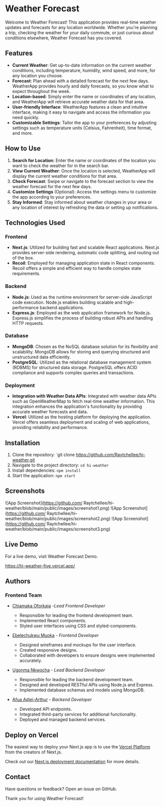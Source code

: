 # Weather Forecast 

Welcome to Weather Forecast! This application provides real-time weather updates and forecasts for any location worldwide. Whether you're planning a trip, checking the weather for your daily commute, or just curious about conditions elsewhere, Weather Forecast has you covered.

## Features

- **Current Weather**: Get up-to-date information on the current weather conditions, including temperature, humidity, wind speed, and more, for any location you choose.
- **Forecast**: Plan ahead with a detailed forecast for the next few days. WeatherApp provides hourly and daily forecasts, so you know what to expect throughout the week.
- **Location-based**: Simply enter the name or coordinates of any location, and WeatherApp will retrieve accurate weather data for that area.
- **User-friendly Interface**: WeatherApp features a clean and intuitive interface, making it easy to navigate and access the information you need quickly.
- **Customizable Settings**: Tailor the app to your preferences by adjusting settings such as temperature units (Celsius, Fahrenheit), time format, and more.

## How to Use

1. **Search for Location**: Enter the name or coordinates of the location you want to check the weather for in the search bar.
2. **View Current Weather**: Once the location is selected, WeatherApp will display the current weather conditions for that area.
3. **Check Forecast**: Swipe or navigate to the forecast section to view the weather forecast for the next few days.
4. **Customize Settings** (Optional): Access the settings menu to customize the app according to your preferences.
5. **Stay Informed**: Stay informed about weather changes in your area or any location of interest by refreshing the data or setting up notifications.

## Technologies Used

### Frontend
- **Next.js**: Utilized for building fast and scalable React applications. Next.js provides server-side rendering, automatic code splitting, and routing out of the box.
- **Recoil**: Employed for managing application state in React components. Recoil offers a simple and efficient way to handle complex state requirements.

### Backend
- **Node.js**: Used as the runtime environment for server-side JavaScript code execution. Node.js enables building scalable and high-performance backend applications.
- **Express.js**: Employed as the web application framework for Node.js. Express.js simplifies the process of building robust APIs and handling HTTP requests.

### Database
- **MongoDB**: Chosen as the NoSQL database solution for its flexibility and scalability. MongoDB allows for storing and querying structured and unstructured data efficiently.
- **PostgreSQL**: Utilized as the relational database management system (RDBMS) for structured data storage. PostgreSQL offers ACID compliance and supports complex queries and transactions.

### Deployment
- **Integration with Weather Data APIs**: Integrated with weather data APIs such as OpenWeatherMap to fetch real-time weather information. This integration enhances the application's functionality by providing accurate weather forecasts and data.
- **Vercel**: Utilized as the hosting platform for deploying the application. Vercel offers seamless deployment and scaling of web applications, providing reliability and performance.


## Installation

1. Clone the repository: `git clone https://github.com/Raytchellee/hi-weather.git
2. Navigate to the project directory: `cd hi-weather`
3. Install dependencies: `npm install`
4. Start the application: `npm start`

## Screenshots

![App Screenshot](https://github.com/
Raytchellee/hi-weather/blob/main/public/images/screenshot1.png)
![App Screenshot](https://github.com/
Raytchellee/hi-weather/blob/main/public/images/screenshot2.png)
![App Screenshot](https://github.com/
Raytchellee/hi-weather/blob/main/public/images/screenshot3.png)

## Live Demo

For a live demo, visit Weather Forecast Demo. 

https://hi-weather-five.vercel.app/ 

## Authors
### Frontend Team
- [Chiamaka Oforkaja](https://github.com/raytchellee) -*Lead Frontend Developer*
  - Responsible for leading the frontend development team.
  - Implemented React components.
  - Styled user interfaces using CSS and styled-components.

 - [Ebelechukwu Muoka](https://github.com/Ebele21) - *Frontend Developer*
   - Designed wireframes and mockups for the user interface.
   - Created responsive designs.
   - Collaborated with developers to ensure designs were implemented accurately.
   
- [Ugonma Nkwocha](https://github.com/caramelInvestor) - *Lead Backend Developer*
   - Responsible for leading the backend development team.
   - Designed and developed RESTful APIs using Node.js and Express.
   - Implemented database schemas and models using MongoDB.
    
- [Afua Adjei-Arthur](https://github.com/afuawonders)  - *Backend Developer*
  -  Developed API endpoints.
  - Integrated third-party services for additional functionality.
  - Deployed and managed backend services.
   
## Deploy on Vercel

The easiest way to deploy your Next.js app is to use the [Vercel Platform](https://vercel.com/new?utm_medium=default-template&filter=next.js&utm_source=create-next-app&utm_campaign=create-next-app-readme) from the creators of Next.js.

Check out our [Next.js deployment documentation](https://nextjs.org/docs/deployment) for more details.

## Contact

Have questions or feedback? Open an issue on GitHub.

Thank you for using Weather Forecast! 